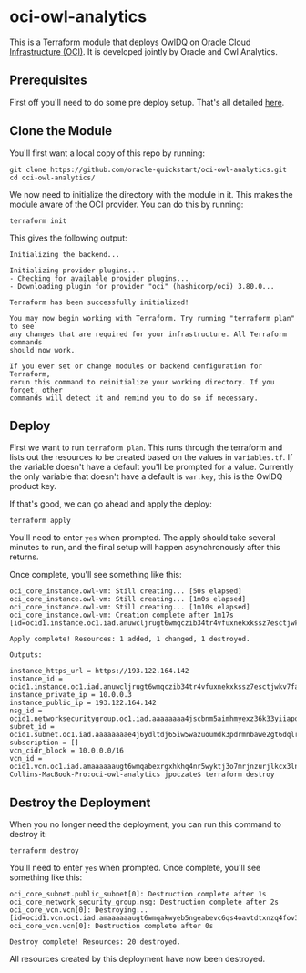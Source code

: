 # oci-owl-analytics

This is a Terraform module that deploys [OwlDQ](https://owl-analytics.com/) on [Oracle Cloud Infrastructure (OCI)](https://cloud.oracle.com/en_US/cloud-infrastructure).  It is developed jointly by Oracle and Owl Analytics.

## Prerequisites
First off you'll need to do some pre deploy setup.  That's all detailed [here](https://github.com/oracle/oci-quickstart-prerequisites).

## Clone the Module
You'll first want a local copy of this repo by running:

```
git clone https://github.com/oracle-quickstart/oci-owl-analytics.git
cd oci-owl-analytics/
```
We now need to initialize the directory with the module in it.  This makes the module aware of the OCI provider.  You can do this by running:

```
terraform init
```
This gives the following output:

```
Initializing the backend...

Initializing provider plugins...
- Checking for available provider plugins...
- Downloading plugin for provider "oci" (hashicorp/oci) 3.80.0...

Terraform has been successfully initialized!

You may now begin working with Terraform. Try running "terraform plan" to see
any changes that are required for your infrastructure. All Terraform commands
should now work.

If you ever set or change modules or backend configuration for Terraform,
rerun this command to reinitialize your working directory. If you forget, other
commands will detect it and remind you to do so if necessary.

```

## Deploy

First we want to run `terraform plan`. This runs through the terraform and lists
out the resources to be created based on the values in `variables.tf`. If the
variable doesn't have a default you'll be prompted for a value. Currently the
only variable that doesn't have a default is `var.key`, this is the OwlDQ product
key.

If that's good, we can go ahead and apply the deploy:

```
terraform apply
```

You'll need to enter `yes` when prompted.  The apply should take several minutes
to run, and the final setup will happen asynchronously after this returns.

Once complete, you'll see something like this:

```
oci_core_instance.owl-vm: Still creating... [50s elapsed]
oci_core_instance.owl-vm: Still creating... [1m0s elapsed]
oci_core_instance.owl-vm: Still creating... [1m10s elapsed]
oci_core_instance.owl-vm: Creation complete after 1m17s [id=ocid1.instance.oc1.iad.anuwcljrugt6wmqczib34tr4vfuxnekxkssz7esctjwkv7faxxqrgxbkoo4a]

Apply complete! Resources: 1 added, 1 changed, 1 destroyed.

Outputs:

instance_https_url = https://193.122.164.142
instance_id = ocid1.instance.oc1.iad.anuwcljrugt6wmqczib34tr4vfuxnekxkssz7esctjwkv7faxxqrgxbkoo4a
instance_private_ip = 10.0.0.3
instance_public_ip = 193.122.164.142
nsg_id = ocid1.networksecuritygroup.oc1.iad.aaaaaaaa4jscbnm5aimhmyexz36k33yiiapqr7hj6gdarfn3s73z24jzxbaq
subnet_id = ocid1.subnet.oc1.iad.aaaaaaaae4j6ydltdj65iw5wazuoumdk3pdrmnbawe2gt6dqlrunerbegnva
subscription = []
vcn_cidr_block = 10.0.0.0/16
vcn_id = ocid1.vcn.oc1.iad.amaaaaaaugt6wmqabexrgxhkhq4nr5wyktj3o7mrjnzurjlkcx3lnspqegwa
Collins-MacBook-Pro:oci-owl-analytics jpoczate$ terraform destroy

```

## Destroy the Deployment
When you no longer need the deployment, you can run this command to destroy it:

```
terraform destroy
```

You'll need to enter `yes` when prompted.  Once complete, you'll see something like this:

```
oci_core_subnet.public_subnet[0]: Destruction complete after 1s
oci_core_network_security_group.nsg: Destruction complete after 2s
oci_core_vcn.vcn[0]: Destroying... [id=ocid1.vcn.oc1.iad.amaaaaaaugt6wmqakwyeb5ngeabevc6qs4oavtdtxnzq4fov3xktdobg7viq]
oci_core_vcn.vcn[0]: Destruction complete after 0s

Destroy complete! Resources: 20 destroyed.
```

All resources created by this deployment have now been destroyed.
